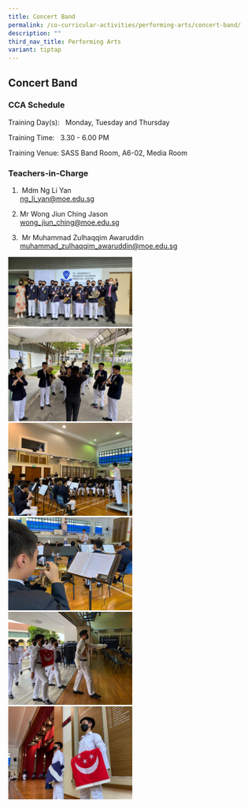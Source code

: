 ```yaml
---
title: Concert Band
permalink: /co-curricular-activities/performing-arts/concert-band/
description: ""
third_nav_title: Performing Arts
variant: tiptap
---
```

<h2>Concert Band</h2>
<h3>CCA Schedule</h3>
<p>Training Day(s): &nbsp; Monday, Tuesday and Thursday</p>
<p>Training Time: &nbsp; 3.30 - 6.00 PM</p>
<p>Training Venue: SASS Band Room, A6-02, Media Room</p>
<h3>Teachers-in-Charge</h3>
<ol data-tight="true" class="tight">
<li>
<p>&nbsp;Mdm Ng Li Yan
<br><a href="mailto:ng_li_yan@moe.edu.sg" rel="noopener noreferrer nofollow" target="_blank"><u>ng_li_yan@moe.edu.sg</u></a>
</p>
</li>
<li>
<p>Mr Wong Jiun Ching Jason
<br><a href="mailto:wong_jiun_ching@moe.edu.sg" rel="noopener noreferrer nofollow" target="_blank">wong_jiun_ching@moe.edu.sg</a>
</p>
</li>
<li>
<p>&nbsp;Mr Muhammad Zulhaqqim Awaruddin
<br><a href="mailto:muhammad_zulhaqqim_awaruddin@moe.edu.sg" rel="noopener noreferrer nofollow" target="_blank">muhammad_zulhaqqim_awaruddin@moe.edu.sg</a>
</p>
<p></p>
</li>
</ol>
<div class="isomer-image-wrapper">
<img style="width:50%" height="auto" width="100%" src="/images/Band1.jpg">
</div>
<div class="isomer-image-wrapper">
<img style="width:50%" height="auto" width="100%" src="/images/Band2.jpg">
</div>
<div class="isomer-image-wrapper">
<img style="width:50%" height="auto" width="100%" src="/images/Band3.jpg">
</div>
<div class="isomer-image-wrapper">
<img style="width:50%" height="auto" width="100%" src="/images/Band4.jpg">
</div>
<div class="isomer-image-wrapper">
<img style="width:50%" height="auto" width="100%" src="/images/Band5.jpg">
</div>
<div class="isomer-image-wrapper">
<img style="width:50%" height="auto" width="100%" src="/images/Band6.jpg">
</div>
<p></p>